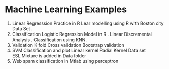 # Machine Learning Examples 
1. Linear Regresssion Practice in R
    Lear modelling using R with Boston city Data Set . 
2. Classification 
    Logistic Regression Model in R . 
    Linear Discremental Analysis . 
    Classification using KNN. 
3. Validation 
    K fold Cross validation 
    Bootstrap validation
4. SVM Classification and plot 
    Linear kernel 
    Radial Kernel 
    Data set ESL.Mixture is added in Data folder 
5. Web spam classification in Mtlab using perceptron
